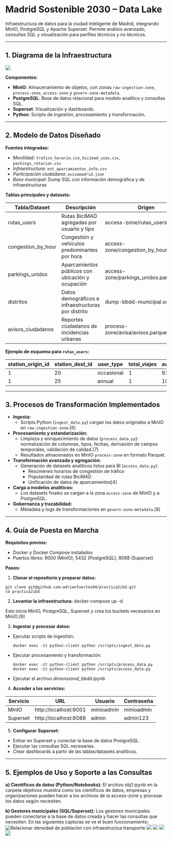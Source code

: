 # Madrid Sostenible 2030 – Data Lake

Infraestructura de datos para la ciudad inteligente de Madrid, integrando MinIO, PostgreSQL y Apache Superset. Permite análisis avanzado, consultas SQL y visualización para perfiles técnicos y no técnicos.

---

## 1. Diagrama de la Infraestructura
![](imagenes/diagrama.png)


**Componentes:**
- **MinIO**: Almacenamiento de objetos, con zonas `raw-ingestion-zone`, `process-zone`, `access-zone` y `govern-zone-metadata`.
- **PostgreSQL**: Base de datos relacional para modelo analítico y consultas SQL.
- **Superset**: Visualización y dashboards.
- **Python**: Scripts de ingestión, procesamiento y transformación.

---

## 2. Modelo de Datos Diseñado

**Fuentes integradas:**
- *Movilidad*: `trafico_horario.csv`, `bicimad_usos.csv`, `parkings_rotacion.csv`
- *Infraestructura*: `ext_aparcamientos_info.csv`
- *Participación ciudadana*: `avisamadrid.json`
- *Base municipal*: Dump SQL con información demográfica y de infraestructuras

**Tablas principales y datasets:**

| Tabla/Dataset         | Descripción                                         | Origen                              |
|----------------------|-----------------------------------------------------|-------------------------------------|
| rutas_users          | Rutas BiciMAD agregadas por usuario y tipo          | access-zone/rutas_users.parquet     |
| congestion_by_hour   | Congestión y vehículos predominantes por hora       | access-zone/congestion_by_hour.parquet |
| parkings_unidos      | Aparcamientos públicos con ubicación y ocupación    | access-zone/parkings_unidos.parquet |
| distritos            | Datos demográficos e infraestructuras por distrito  | dump-bbdd-municipal.sql             |
| avisos_ciudadanos    | Reportes ciudadanos de incidencias urbanas          | process-zone/avisa/avisos.parquet   |

**Ejemplo de esquema para `rutas_users`:**

| station_origin_id | station_dest_id | user_type   | total_viajes | avg_duration_seconds | avg_distance_km | total_users |
|------------------|----------------|------------|--------------|---------------------|-----------------|-------------|
| 1                | 20             | occasional | 1            | 919.0               | 2.53            | 1           |
| 1                | 25             | annual     | 1            | 1038.0              | 2.85            | 1           |

---

## 3. Procesos de Transformación Implementados

- **Ingesta:**  
  - Scripts Python (`ingest_data.py`) cargan los datos originales a MinIO en `raw-ingestion-zone`.[6]
- **Procesamiento y estandarización:**  
  - Limpieza y enriquecimiento de datos (`process_data.py`): normalización de columnas, tipos, fechas, derivación de campos temporales, validación de calidad.[7]
  - Resultados almacenados en MinIO `process-zone` en formato Parquet.
- **Transformación avanzada y agregación:**  
  - Generación de datasets analíticos listos para BI (`access_data.py`):  
    - Resúmenes horarios de congestión de tráfico  
    - Popularidad de rutas BiciMAD  
    - Unificación de datos de aparcamientos[4]
- **Carga a modelos analíticos:**  
  - Los datasets finales se cargan a la zona `access-zone` de MinIO y a PostgreSQL.
- **Gobernanza y trazabilidad:**  
  - Metadata y logs de transformaciones en `govern-zone-metadata`.[8]

---

## 4. Guía de Puesta en Marcha

**Requisitos previos:**
- Docker y Docker Compose instalados
- Puertos libres: 9000 (MinIO), 5432 (PostgreSQL), 8088 (Superset)

**Pasos:**

1. **Clonar el repositorio y preparar datos:**
```
git clone git@github.com:adrianfuertes04/practica2ibd.git
cd practica2ibd
```

2. **Levantar la infraestructura:**
docker-compose up -d

Esto inicia MinIO, PostgreSQL, Superset y crea los buckets necesarios en MinIO.[9]

3. **Ingestar y procesar datos:**
- Ejecutar scripts de ingestión:
  ```
  docker exec -it python-client python /scripts/ingest_data.py
  ```
- Ejecutar procesamiento y transformación:
  ```
  docker exec -it python-client python /scripts/process_data.py
  docker exec -it python-client python /scripts/access_data.py
  ```
- Ejecutar el archivo *dimensional_bbdd.ipynb*

  

4. **Acceder a los servicios:**

| Servicio   | URL                     | Usuario    | Contraseña  |
|------------|-------------------------|------------|-------------|
| MinIO      | http://localhost:9001   | minioadmin | minioadmin  |
| Superset   | http://localhost:8088   | admin      | admin123    |

5. **Configurar Superset:**
- Entrar en Superset y conectar la base de datos PostgreSQL.
- Ejecutar las consultas SQL necesarias.
- Crear dashboards a partir de las tablas/datasets analíticos.

---

## 5. Ejemplos de Uso y Soporte a las Consultas

**a) Científicos de datos (Python/Notebooks):**
El archivo obj1.ipynb en la carpeta objetivos muestra como los científicos de datos, empresas y organizaciones pueden hacer a los archivos de la access-zone y procesar los datos según necesiten.

**b) Gestores municipales (SQL/Superset):**
Los gestores municipales pueden conectarse a la base de datos creada y hacer las consultas que necesiten. En las siguientes capturas se ve el buen funcionamiento:
![Relacionar densidad de población con infraestructua transporte](imagenes/consulta1.jpg)
![](imagenes/consulta2.1.jpg)
![](imagenes/consulta2.2.jpg)
![](imagenes/consulta2.3.jpg)
![](imagenes/consulta2.4.jpg)


